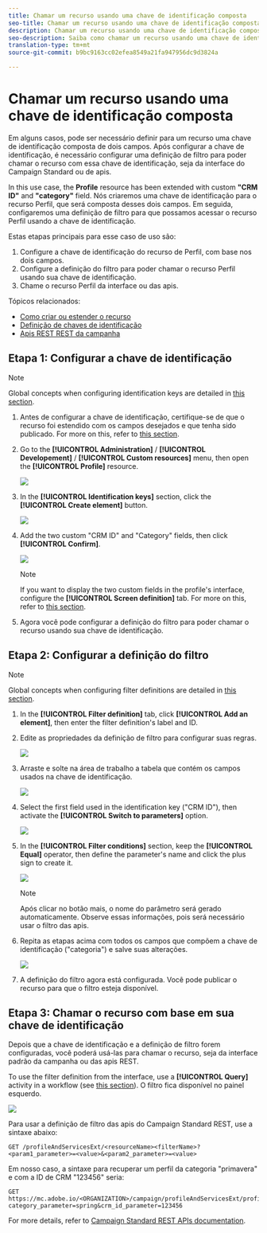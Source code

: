 ```yaml
---
title: Chamar um recurso usando uma chave de identificação composta
seo-title: Chamar um recurso usando uma chave de identificação composta
description: Chamar um recurso usando uma chave de identificação composta
seo-description: Saiba como chamar um recurso usando uma chave de identificação composta
translation-type: tm+mt
source-git-commit: b9bc9163cc02efea8549a21fa947956dc9d3824a

---
```



# Chamar um recurso usando uma chave de identificação composta

Em alguns casos, pode ser necessário definir para um recurso uma chave de identificação composta de dois campos. Após configurar a chave de identificação, é necessário configurar uma definição de filtro para poder chamar o recurso com essa chave de identificação, seja da interface do Campaign Standard ou de apis.

In this use case, the **Profile** resource has been extended with custom **"CRM ID"** and **"category"** field. Nós criaremos uma chave de identificação para o recurso Perfil, que será composta desses dois campos. Em seguida, configaremos uma definição de filtro para que possamos acessar o recurso Perfil usando a chave de identificação.

Estas etapas principais para esse caso de uso são:

1. Configure a chave de identificação do recurso de Perfil, com base nos dois campos.
1. Configure a definição do filtro para poder chamar o recurso Perfil usando sua chave de identificação.
1. Chame o recurso Perfil da interface ou das apis.

Tópicos relacionados:

* [Como criar ou estender o recurso](../../developing/using/creating-or-extending-the-resource.md)
* [Definição de chaves de identificação](../../developing/using/configuring-the-resource-s-data-structure.md#defining-identification-keys)
* [Apis REST REST da campanha](https://docs.campaign.adobe.com/doc/standard/en/api/ACS_API.html)

## Etapa 1: Configurar a chave de identificação

>[!NOTE]
> Global concepts when configuring identification keys are detailed in [this section](../../developing/using/configuring-the-resource-s-data-structure.md#defining-identification-keys).

1. Antes de configurar a chave de identificação, certifique-se de que o recurso foi estendido com os campos desejados e que tenha sido publicado. For more on this, refer to [this section](../../developing/using/creating-or-extending-the-resource.md).

1. Go to the **[!UICONTROL Administration]** / **[!UICONTROL Developement]** / **[!UICONTROL Custom resources]** menu, then open the **[!UICONTROL Profile]** resource.

   ![](assets/uc_idkey1.png)

1. In the **[!UICONTROL Identification keys]** section, click the **[!UICONTROL Create element]** button.

   ![](assets/uc_idkey2.png)

1. Add the two custom "CRM ID" and "Category" fields, then click **[!UICONTROL Confirm]**.

   ![](assets/uc_idkey3.png)

   >[!NOTE]
   > If you want to display the two custom fields in the profile's interface, configure the **[!UICONTROL Screen definition]** tab. For more on this, refer to [this section](../../developing/using/configuring-the-screen-definition.md).

1. Agora você pode configurar a definição do filtro para poder chamar o recurso usando sua chave de identificação.

## Etapa 2: Configurar a definição do filtro

>[!NOTE]
> Global concepts when configuring filter definitions are detailed in [this section](../../developing/using/configuring-filter-definition.md).

1. In the **[!UICONTROL Filter definition]** tab, click **[!UICONTROL Add an element]**, then enter the filter definition's label and ID.

1. Edite as propriedades da definição de filtro para configurar suas regras.

   ![](assets/uc_idkey4.png)

1. Arraste e solte na área de trabalho a tabela que contém os campos usados na chave de identificação.

   ![](assets/uc_idkey5.png)

1. Select the first field used in the identification key ("CRM ID"), then activate the **[!UICONTROL Switch to parameters]** option.

   ![](assets/uc_idkey6.png)

1. In the **[!UICONTROL Filter conditions]** section, keep the **[!UICONTROL Equal]** operator, then define the parameter's name and click the plus sign to create it.

   ![](assets/uc_idkey7.png)

   >[!NOTE]
   > Após clicar no botão mais, o nome do parâmetro será gerado automaticamente. Observe essas informações, pois será necessário usar o filtro das apis.

1. Repita as etapas acima com todos os campos que compõem a chave de identificação ("categoria") e salve suas alterações.

   ![](assets/uc_idkey8.png)

1. A definição do filtro agora está configurada. Você pode publicar o recurso para que o filtro esteja disponível.

## Etapa 3: Chamar o recurso com base em sua chave de identificação

Depois que a chave de identificação e a definição de filtro forem configuradas, você poderá usá-las para chamar o recurso, seja da interface padrão da campanha ou das apis REST.

To use the filter definition from the interface, use a **[!UICONTROL Query]** activity in a workflow (see [this section](../../automating/using/query.md)). O filtro fica disponível no painel esquerdo.

![](assets/uc_idkey9.png)

Para usar a definição de filtro das apis do Campaign Standard REST, use a sintaxe abaixo:

```
GET /profileAndServicesExt/<resourceName><filterName>?<param1_parameter>=<value>&<param2_parameter>=<value>
```

Em nosso caso, a sintaxe para recuperar um perfil da categoria "primavera" e com a ID de CRM "123456" seria:

```
GET https://mc.adobe.io/<ORGANIZATION>/campaign/profileAndServicesExt/profile/identification_key?category_parameter=spring&crm_id_parameter=123456
```

For more details, refer to [Campaign Standard REST APIs documentation](https://docs.campaign.adobe.com/doc/standard/en/api/ACS_API.html#filtering).